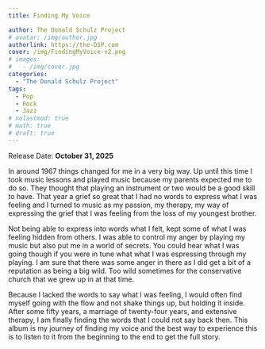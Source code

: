 ```yaml
---
title: Finding My Voice

author: The Donald Schulz Project
# avatar: /img/author.jpg
authorlink: https://the-DSP.com
cover: /img/FindingMyVoice-v2.png
# images:
#   - /img/cover.jpg
categories:
  - "The Donald Schulz Project"
tags:
  - Pop
  - Rock
  - Jazz
# nolastmod: true
# math: true
# draft: true
---
```


Release Date: **October 31, 2025**

<!--more-->

In around 1967 things changed for me in a very big way. Up until this time I took music lessons and played music because my parents expected me to do so. They thought that playing an instrument or two would be a good skill to have. That year a grief so great that I had no words to express what I was feeling and I turned to music as my passion, my therapy, my way of expressing the grief that I was feeling from the loss of my youngest brother.

Not being able to express into words what I felt, kept some of what I was feeling hidden from others. I was able to control my anger by playing my music but also put me in a world of secrets. You could hear what I was going though if you were in tune what what I was espressing through my playing. I am sure that there was some anger in there as I did get a bit of a reputation as being a big wild. Too wild sometimes for the conservative church that we grew up in at that time.

Because I lacked the words to say what I was feeling, I would often find myself going with the flow and not shake things up, but holding it inside. After some fifty years, a marriage of twenty-four years, and extensive therapy, I am finally finding the words that I could not say back then. This album is my journey of finding my voice and the best way to experience this is to listen to it from the beginning to the end to get the full story.

